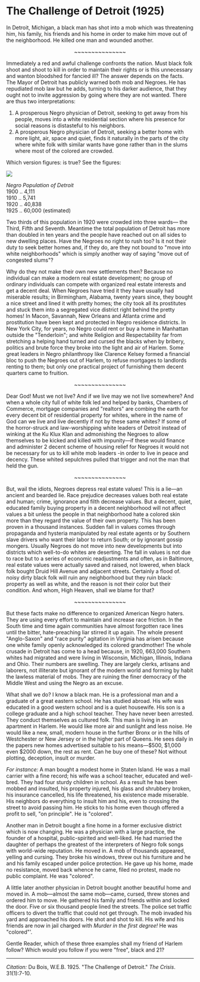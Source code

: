<!--
title:   The Challenge of Detroit
author:  Du Bois, W.E.B.
journal: The Crisis
year:    1925
volume:  31
issue:   1
pages:   7-10
-->
# The Challenge of Detroit (1925)

In Detroit, Michigan, a black man has shot into a mob which was threatening him, his family, his friends and his home in order to make him move out of the neighborhood. He killed one man and wounded another.

<p align="center"> ~~~~~~~~~~~~~~~ </p>

Immediately a red and awful challenge confronts the nation. Must black folk shoot and shoot to kill in order to maintain their rights or is this unnecessary and wanton bloodshed for fancied ill? The answer depends on the facts. The Mayor of Detroit has publicly warned both mob and Negroes. He has repudiated mob law but he adds, turning to his darker audience, that they ought not to invite aggression by going where they are not wanted. There are thus two interpretations:

1. A prosperous Negro physician of Detroit, seeking to get away from his people, moves into a white residential section where his presence for social reasons is distasteful to his neighbors.
2. A prosperous Negro physician of Detroit, seeking a better home with more light, air, space and quiet, finds it naturally in the parts of the city where white folk with similar wants have gone rather than in the slums where most of the colored are crowded.

Which version figures: is true? See the figures:

![](../../../Images/detroit_pop.png)

*Negro Population of Detroit*    
1900 .. 4,111     
1910 .. 5,741     
1920 .. 40,838      
1925 .. 60,000 (estimated)     

Two thirds of this population in 1920 were crowded into three wards— the Third, Fifth and Seventh. Meantime the total population of Detroit has more than doubled in ten years and the people have reached out on all sides to new dwelling places. Have the Negroes no right to rush too? Is it not their duty to seek better homes and, if they do, are they not bound to "move into white neighborhoods" which is simply another way of saying "move out of congested slums"?

Why do they not make their own new settlements then? Because no individual can make a modern real estate development; no group of ordinary individuals can compete with organized real estate interests and get a decent deal. When Negroes have tried it they have usually had miserable results; in Birmingham, Alabama, twenty years since, they bought a nice street and lined it with pretty homes; the city took all its prostitutes and stuck them into a segregated vice district right behind the pretty homes! In Macon, Savannah, New Orleans and Atlanta crime and prostitution have been kept and protected in Negro residence districts. In New York City, for years, no Negro could rent or buy a home in Manhattan outside the "Tenderloin"; and white Religion and Respectability far from stretching a helping hand turned and cursed the blacks when by bribery, politics and brute force they broke into the light and air of Harlem. Some great leaders in Negro philanthropy like Clarence Kelsey formed a financial bloc to push the Negroes out of Harlem, to refuse mortgages to landlords renting to them; but only one practical project of furnishing them decent quarters came to fruition.

<p align="center"> ~~~~~~~~~~~~~~~ </p>

Dear God! Must we not live? And if we live may we not live somewhere? And when a whole city full of white folk led and helped by banks, Chambers of Commerce, mortgage companies and "realtors" are combing the earth for every decent bit of residential property for whites, where in the name of God can we live and live decently if not by these same whites? If some of the horror-struck and law-worshipping white leaders of Detroit instead of winking at the Ku Klux Klan and admonishing the Negroes to allow themselves to be kicked and killed with impunity—if these would finance and administer 2 decent scheme of housing relief for Negroes it would not be necessary for us to kill white mob leaders -in order to live in peace and decency. These whited sepulchres pulled that trigger and not the man that held the gun.

<p align="center"> ~~~~~~~~~~~~~~~ </p>

But, wail the idiots, Negroes depress real estate values! This is a lie—an ancient and bearded lie. Race prejudice decreases values both real estate and human; crime, ignorance and filth decrease values. But a decent, quiet, educated family buying property in a decent neighborhood will not affect values a bit unless the people in that neighborhood hate a colored skin more than they regard the value of their own property. This has been proven in a thousand instances. Sudden fall in values comes through propaganda and hysteria manipulated by real estate agents or by Southern slave drivers who want their labor to return South; or by ignorant gossip mongers. Usually Negroes do not move into new developments but into districts which well-to-do whites are deserting. The fall in values is not due to race but to a series of economic readjustments and often, as in Baltimore, real estate values were actually saved and raised, not lowered, when black folk bought Druid Hill Avenue and adjacent streets. Certainly a flood of. noisy dirty black folk will ruin any neighborhood but they ruin black: property as well as white, and the reason is not their color but their condition. And whom, High Heaven, shall we blame for that?

<p align="center"> ~~~~~~~~~~~~~~~ </p>

But these facts make no difference to organized American Negro haters. They are using every effort to maintain and increase race friction. In the South time and time again communities have almost forgotten race lines until the bitter, hate-preaching liar stirred it up again. The whole present "Anglo-Saxon" and "race purity" agitation in Virginia has arisen because one white family openly acknowledged its colored grandmother! The whole crusade in Detroit has come to a head because, in 1920, 663,000 Southern whites had migrated and were living in Wisconsin, Michigan, Illinois, Indiana and Ohio. Their numbers are swelling. They are largely clerks, artisans and laborers, not illiterate but ignorant of the modern world and forming by habit the lawless material of mobs. They are ruining the finer democracy of the Middle West and using the Negro as an excuse.

What shall we do? I know a black man. He is a professional man and a graduate of a great eastern school. He has studied abroad. His wife was educated in a good western school and is a quiet housewife. His son is a college graduate and a high school teacher. They have never been arrested. They conduct themselves as cultured folk. This man is living in an apartment in Harlem. He would like more air and sunlight and less noise. He would like a new, small, modern house in the further Bronx or in the hills of Westchester or New Jersey or in the higher part of Queens. He sees daily in the papers new homes advertised suitable to his means—$500, $1,000 even $2000 down, the rest as rent. Can he buy one of these? Not without plotting, deception, insult or murder.

*For instance:* A man bought a modest home in Staten Island. He was a mail carrier with a fine record; his wife was a school teacher, educated and well-bred. They had four sturdy children in school. As a result he has been mobbed and insulted, his property injured, his glass and shrubbery broken, his insurance cancelled, his life threatened, his existence made miserable.  His neighbors do everything to insult him and his, even to crossing the street to avoid passing him. He sticks to his home even though offered a profit to sell, "on principle". He is "colored".

Another man in Detroit bought a fine home in a former exclusive district which is now changing. He was a physician with a large practice, the founder of a hospital, public-spirited and well-liked. He had married the daughter of perhaps the greatest of the interpreters of Negro folk songs with world-wide reputation. He moved in. A mob of thousands appeared, yelling and cursing. They broke his windows, threw out his furniture and he and his family escaped under police protection. He gave up his home, made no resistance, moved back whence he came, filed no protest, made no public complaint. He was "colored".

A little later another physician in Detroit bought another beautiful home and moved in. A mob—almost the same mob—came, cursed, threw stones and ordered him to move. He gathered his family and friends within and locked the door. Five or six thousand people lined the streets. The police set traffic officers to divert the traffic that could not get through. The mob invaded his yard and approached his doors. He shot and shot to kill. His wife and his friends are now in jail charged with *Murder in the first degree!* He was "colored"'.

Gentle Reader, which of these three examples shall my friend of Harlem follow? Which would you follow if you were "free", black and 21?

_________________
*Citation:* Du Bois, W.E.B. 1925. "The Challenge of Detroit." *The Crisis*. 31(1):7-10.
